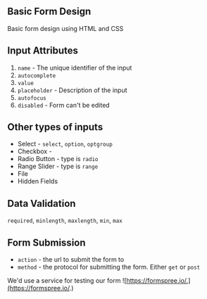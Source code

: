 ## Basic Form Design

Basic form design using HTML and CSS

## Input Attributes
1. `name` - The unique identifier of the input
1. `autocomplete`
1. `value`
1. `placeholder` - Description of the input
1. `autofocus`
1. `disabled` - Form can't be edited

## Other types of inputs

- Select - `select`, `option`, `optgroup`
- Checkbox - 
- Radio Button - type is `radio`
- Range Slider - type is `range`
- File 
- Hidden Fields

## Data Validation
`required`, `minlength`, `maxlength`, `min`, `max`

## Form Submission
- `action` - the url to submit the form to
- `method` - the protocol for submitting the form. Either `get` or `post`

We'd use a service for testing our form ![https://formspree.io/.](https://formspree.io/.)